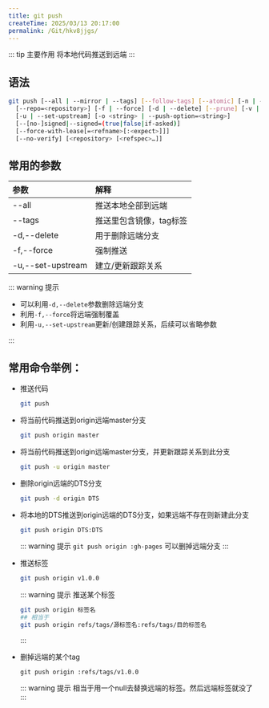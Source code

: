 ```yaml
---
title: git push
createTime: 2025/03/13 20:17:00
permalink: /Git/hkv8jjgs/
---
```


::: tip 主要作用
将本地代码推送到远端
:::

## 语法

```bash
git push [--all | --mirror | --tags] [--follow-tags] [--atomic] [-n | --dry-run] [--receive-pack=<git-receive-pack>]
  [--repo=<repository>] [-f | --force] [-d | --delete] [--prune] [-v | --verbose]
  [-u | --set-upstream] [-o <string> | --push-option=<string>]
  [--[no-]signed|--signed=(true|false|if-asked)]
  [--force-with-lease[=<refname>[:<expect>]]]
  [--no-verify] [<repository> [<refspec>…​]]
```

## 常用的参数

| 参数                | 解释            |
|:----------------- |:------------- |
| --all             | 推送本地全部到远端     |
| --tags            | 推送里包含镜像，tag标签 |
| -d,--delete       | 用于删除远端分支      |
| -f,--force        | 强制推送          |
| -u,--set-upstream | 建立/更新跟踪关系     |

::: warning 提示

- 可以利用`-d,--delete`参数删除远端分支
- 利用`-f,--force`将远端强制覆盖
- 利用`-u,--set-upstream`更新/创建跟踪关系，后续可以省略参数

:::

## 常用命令举例：

- 推送代码
  
  ```bash
  git push
  ```

- 将当前代码推送到origin远端master分支
  
  ```bash
  git push origin master
  ```

- 将当前代码推送到origin远端master分支，并更新跟踪关系到此分支
  
  ```bash
  git push -u origin master
  ```

- 删除origin远端的DTS分支
  
  ```bash
  git push -d origin DTS
  ```

- 将本地的DTS推送到origin远端的DTS分支，如果远端不存在则新建此分支
  
  ```bash
  git push origin DTS:DTS
  ```
  
  ::: warning 提示
  `git push origin :gh-pages` 可以删掉远端分支
  :::

- 推送标签
  
  ```bash
  git push origin v1.0.0
  ```
  
  ::: warning 提示
  推送某个标签
  
  ```bash
  git push origin 标签名
  ## 相当于
  git push origin refs/tags/源标签名:refs/tags/目的标签名
  ```
  
  :::

- 删掉远端的某个tag
  
  ```tag
  git push origin :refs/tags/v1.0.0
  ```
  
  ::: warning 提示
  相当于用一个null去替换远端的标签。然后远端标签就没了
  :::
